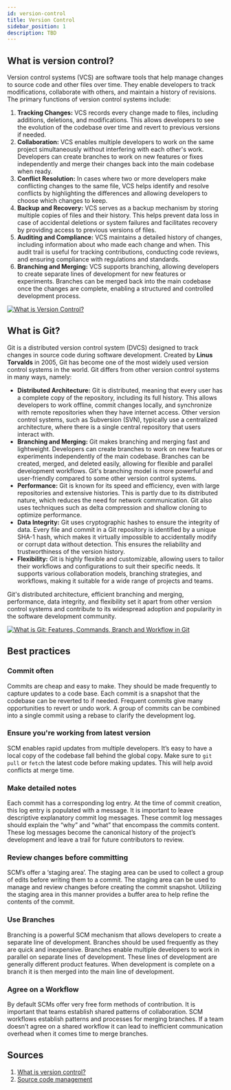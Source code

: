 ```yaml
---
id: version-control
title: Version Control
sidebar_position: 1
description: TBD
---
```


## What is version control?

Version control systems (VCS) are software tools that help manage changes to source code and other files over time. They enable developers to track modifications, collaborate with others, and maintain a history of revisions. The primary functions of version control systems include:

1. **Tracking Changes:** VCS records every change made to files, including additions, deletions, and modifications. This allows developers to see the evolution of the codebase over time and revert to previous versions if needed.
2. **Collaboration:** VCS enables multiple developers to work on the same project simultaneously without interfering with each other's work. Developers can create branches to work on new features or fixes independently and merge their changes back into the main codebase when ready.
3. **Conflict Resolution:** In cases where two or more developers make conflicting changes to the same file, VCS helps identify and resolve conflicts by highlighting the differences and allowing developers to choose which changes to keep.
4. **Backup and Recovery:** VCS serves as a backup mechanism by storing multiple copies of files and their history. This helps prevent data loss in case of accidental deletions or system failures and facilitates recovery by providing access to previous versions of files.
5. **Auditing and Compliance:** VCS maintains a detailed history of changes, including information about who made each change and when. This audit trail is useful for tracking contributions, conducting code reviews, and ensuring compliance with regulations and standards.
6. **Branching and Merging:** VCS supports branching, allowing developers to create separate lines of development for new features or experiments. Branches can be merged back into the main codebase once the changes are complete, enabling a structured and controlled development process.

[![What is Version Control?](https://img.youtube.com/vi/xQujH0ElTUg/0.jpg)](https://www.youtube.com/watch?v=xQujH0ElTUg)

## What is Git?

Git is a distributed version control system (DVCS) designed to track changes in source code during software development. Created by **Linus Torvalds** in 2005, Git has become one of the most widely used version control systems in the world. Git differs from other version control systems in many ways, namely:

- **Distributed Architecture:** Git is distributed, meaning that every user has a complete copy of the repository, including its full history. This allows developers to work offline, commit changes locally, and synchronize with remote repositories when they have internet access. Other version control systems, such as Subversion (SVN), typically use a centralized architecture, where there is a single central repository that users interact with.
- **Branching and Merging:** Git makes branching and merging fast and lightweight. Developers can create branches to work on new features or experiments independently of the main codebase. Branches can be created, merged, and deleted easily, allowing for flexible and parallel development workflows. Git's branching model is more powerful and user-friendly compared to some other version control systems.
- **Performance:** Git is known for its speed and efficiency, even with large repositories and extensive histories. This is partly due to its distributed nature, which reduces the need for network communication. Git also uses techniques such as delta compression and shallow cloning to optimize performance.
- **Data Integrity:** Git uses cryptographic hashes to ensure the integrity of data. Every file and commit in a Git repository is identified by a unique SHA-1 hash, which makes it virtually impossible to accidentally modify or corrupt data without detection. This ensures the reliability and trustworthiness of the version history.
- **Flexibility:** Git is highly flexible and customizable, allowing users to tailor their workflows and configurations to suit their specific needs. It supports various collaboration models, branching strategies, and workflows, making it suitable for a wide range of projects and teams.

Git's distributed architecture, efficient branching and merging, performance, data integrity, and flexibility set it apart from other version control systems and contribute to its widespread adoption and popularity in the software development community.

[![What is Git: Features, Commands, Branch and Workflow in Git](https://img.youtube.com/vi/E8hhHKlq6rk/0.jpg)](https://www.youtube.com/watch?v=E8hhHKlq6rk)

## Best practices

### Commit often

Commits are cheap and easy to make. They should be made frequently to capture updates to a code base. Each commit is a snapshot that the codebase can be reverted to if needed. Frequent commits give many opportunities to revert or undo work. A group of commits can be combined into a single commit using a rebase to clarify the development log.

### Ensure you're working from latest version

SCM enables rapid updates from multiple developers. It’s easy to have a local copy of the codebase fall behind the global copy. Make sure to `git pull` or `fetch` the latest code before making updates. This will help avoid conflicts at merge time.

### Make detailed notes

Each commit has a corresponding log entry. At the time of commit creation, this log entry is populated with a message. It is important to leave descriptive explanatory commit log messages. These commit log messages should explain the “why” and “what” that encompass the commits content. These log messages become the canonical history of the project’s development and leave a trail for future contributors to review.

### Review changes before committing

SCM’s offer a ‘staging area’. The staging area can be used to collect a group of edits before writing them to a commit. The staging area can be used to manage and review changes before creating the commit snapshot. Utilizing the staging area in this manner provides a buffer area to help refine the contents of the commit.

### Use Branches

Branching is a powerful SCM mechanism that allows developers to create a separate line of development. Branches should be used frequently as they are quick and inexpensive. Branches enable multiple developers to work in parallel on separate lines of development. These lines of development are generally different product features. When development is complete on a branch it is then merged into the main line of development.

### Agree on a Workflow

By default SCMs offer very free form methods of contribution. It is important that teams establish shared patterns of collaboration. SCM workflows establish patterns and processes for merging branches. If a team doesn't agree on a shared workflow it can lead to inefficient communication overhead when it comes time to merge branches.

## Sources

1. [What is version control?](https://www.atlassian.com/git/tutorials/what-is-version-control)
2. [Source code management](https://www.atlassian.com/git/tutorials/source-code-management)
